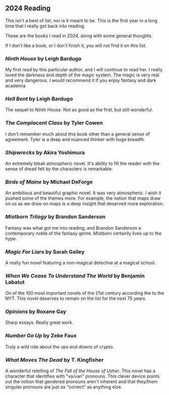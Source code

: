 ## 2024 Reading

This isn't a best of list, nor is it meant to be. This is the first year in a long time that I really got back into reading.

These are the books I read in 2024, along with some general thoughts.

If I don't like a book, or I don't finish it, you will not find it on this list.

### _Ninth House_ by Leigh Bardugo

My first read by this particular author, and I will continue to read her. I
really loved the darkness and depth of the magic system. The magic is very real
and very dangerous. I would recommend it if you enjoy fantasy and dark academia

### _Hell Bent_ by Leigh Bardugo

The sequel to _Ninth House_. Not as good as the first, but still wonderful.

### _The Complacent Class_ by Tyler Cowen

I don't remember much about this book other than a general sense of agreement.
Tyler is a deep and nuanced thinker with huge breadth.

### _Shipwrecks_ by Akira Yoshimura

An extremely bleak atmospheric novel. It's ability to fill the reader with the
sense of dread felt by the characters is remarkable.

### _Birds of Maine_ by Michael DeForge

An ambitious and beautiful graphic novel. It was very atmospheric. I wish it
pushed some of the themes more. For example, the notion that maps draw on us as
we draw on maps is a deep insight that deserved more exploration.

### _Mistborn Trilogy_ by Brandon Sanderson

Fantasy was what got me into reading, and Brandon Sanderson a contemporary noble
of the fantasy genre. Mistborn certainly lives up to the hype.

### _Magic For Liars_ by Sarah Gailey

A really fun novel featuring a non-magical detective at a magical school.

### _When We Cease To Understand The World_ by Benjamín Labatut

On of the 100 most important novels of the 21st century according the to the
NYT. This novel deserves to remain on the list for the next 75 years.

### _Opinions_ by Roxane Gay

Sharp essays. Really great work.

### _Number Go Up_ by Zeke Faux

Truly a wild ride about the ups and downs of crypto.

### _What Moves The Dead_ by T. Kingfisher

A wonderful retelling of _The Fall of the House of Usher_. This novel has a
character that identifies with "va/van" pronouns. This clever device points out
the notion that gendered pronouns aren't inherent and that they/them singular
pronouns are just as "correct" as anything else.
